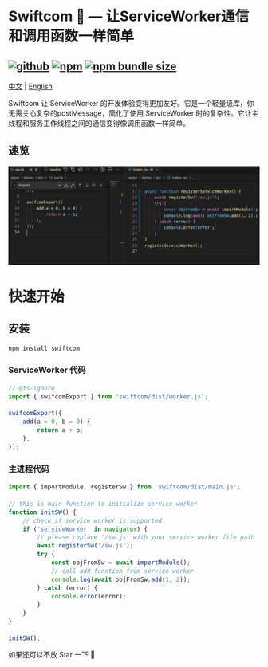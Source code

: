 # Swiftcom 🚀 — 让ServiceWorker通信和调用函数一样简单
[![github](https://img.shields.io/github/stars/paul-leo/swiftcom)]()
[![npm](https://img.shields.io/npm/v/swiftcom)](https://www.npmjs.com/package/swiftcom)
[![npm bundle size](https://img.shields.io/bundlephobia/minzip/swiftcom)](https://www.npmjs.com/package/swiftcom)
----------------
[中文](./README.zh-CN.md) | [English](./README.md)

Swiftcom 让 ServiceWorker 的开发体验变得更加友好。它是一个轻量级库，你无需关心复杂的postMessage，简化了使用 ServiceWorker 时的复杂性。它让主线程和服务工作线程之间的通信变得像调用函数一样简单。

## 速览
[![take a look](https://github.com/paul-leo/swiftcom/raw/main/docs/demo.jpg)](https://github.com/paul-leo/swiftcom)

# 快速开始
## 安装
```bash
npm install swiftcom
```

### ServiceWorker 代码
```javascript
// @ts-ignore
import { swifcomExport } from 'swiftcom/dist/worker.js';

swifcomExport({
    add(a = 0, b = 0) {
        return a + b;
    },
});

```
### 主进程代码
```javascript
import { importModule, registerSw } from 'swiftcom/dist/main.js';

// this is main function to initialize service worker
function initSW() {
    // check if service worker is supported
    if ('serviceWorker' in navigator) {
        // please replace '/sw.js' with your service worker file path
        await registerSw('/sw.js');
        try {
            const objFromSw = await importModule();
            // call add function from service worker
            console.log(await objFromSw.add(1, 2));
        } catch (error) {
            console.error(error);
        }
    }
}

initSW();
```
如果还可以不放 Star 一下 🎉